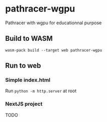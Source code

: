 # pathracer-wgpu
Pathracer with wgpu for educationnal purpose

## Build to WASM
```
wasm-pack build --target web pathracer-wgpu
```

## Run to web
### Simple index.html
Run `python -m http.server` at root

### NextJS project
TODO
